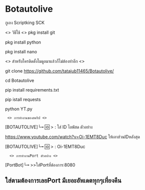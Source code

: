 # Botautolive
กูเอง Scriptking SCK


  <> วิธีใช้ <>
pkg install git

pkg install python

pkg install nano

<> สำหรับใครติดตั้งโมดูลมาแล้วก็ไม่ต้องทำอีก <>

git clone  https://github.com/tatajub11465/Botautolive/

cd Botautolive

pip install requirements.txt

pip istall requests

python YT.py  

     <> การทำงานของสคริป <> 

[BOTAUTOLIVE]└╼ 🆔 > : ใส่ ID ไลฟ์สด ตัวอย่าง

https://www.youtube.com/watch?v=Oi-1EMT8Duc ให้เอาส่วนIDหลังสุด

[BOTAUTOLIVE]└╼ 🆔 > : Oi-1EMT8Duc

      <> การทำงานPort ตัวอย่าง <>

[PortBot]└╼ >>ใส่Portที่ต้องการ:8080 



<h2>ใส่ตามต้องการเลยPort มีเยอะอัพเดตทุกๆเที่ยงคืน</h2>



